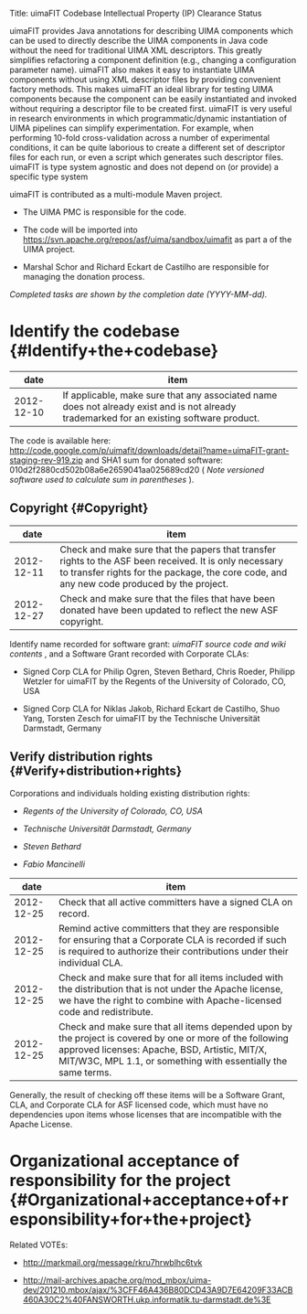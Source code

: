 Title: uimaFIT Codebase Intellectual Property (IP) Clearance Status


uimaFIT provides Java annotations for describing UIMA components which can be used to directly describe the UIMA components in Java code without the need for traditional UIMA XML descriptors. This greatly simplifies refactoring a component definition (e.g., changing a configuration parameter name). uimaFIT also makes it easy to instantiate UIMA components without using XML descriptor files by providing convenient factory methods. This makes uimaFIT an ideal library for testing UIMA components because the component can be easily instantiated and invoked without requiring a descriptor file to be created first. uimaFIT is very useful in research environments in which programmatic/dynamic instantiation of UIMA pipelines can simplify experimentation. For example, when performing 10-fold cross-validation across a number of experimental conditions, it can be quite laborious to create a different set of descriptor files for each run, or even a script which generates such descriptor files. uimaFIT is type system agnostic and does not depend on (or provide) a specific type system


uimaFIT is contributed as a multi-module Maven project.



- The UIMA PMC is responsible for the code.


- The code will be imported into https://svn.apache.org/repos/asf/uima/sandbox/uimafit as part a of the UIMA project.


- Marshal Schor and Richard Eckart de Castilho are responsible for managing the donation process.

 _Completed tasks are shown by the completion date (YYYY-MM-dd)._ 


# Identify the codebase {#Identify+the+codebase}

| date | item |
|------|------|
| 2012-12-10 | If applicable, make sure that any associated name does not already exist and is not already trademarked for an existing software product. |

The code is available here: http://code.google.com/p/uimafit/downloads/detail?name=uimaFIT-grant-staging-rev-919.zip and SHA1 sum for donated software: 010d2f2880cd502b08a6e2659041aa025689cd20 ( _Note versioned software used to calculate sum in parentheses_ ).


## Copyright {#Copyright}

| date | item |
|------|------|
| 2012-12-11 | Check and make sure that the papers that transfer rights to the ASF been received. It is only necessary to transfer rights for the package, the core code, and any new code produced by the project. |
| 2012-12-27 | Check and make sure that the files that have been donated have been updated to reflect the new ASF copyright. |

Identify name recorded for software grant: _uimaFIT source code and wiki contents_ , and a Software Grant recorded with Corporate CLAs:



- Signed Corp CLA for Philip Ogren, Steven Bethard, Chris Roeder, Philipp Wetzler for uimaFIT by the Regents of the University of Colorado, CO, USA

- Signed Corp CLA for Niklas Jakob, Richard Eckart de Castilho, Shuo Yang, Torsten Zesch for uimaFIT by the Technische Universität Darmstadt, Germany

## Verify distribution rights {#Verify+distribution+rights}

Corporations and individuals holding existing distribution rights:



-  _Regents of the University of Colorado, CO, USA_ 

-  _Technische Universität Darmstadt, Germany_ 

-  _Steven Bethard_ 

-  _Fabio Mancinelli_ 

| date | item |
|------|------|
| 2012-12-25 | Check that all active committers have a signed CLA on record. |
| 2012-12-25 | Remind active committers that they are responsible for ensuring that a Corporate CLA is recorded if such is required to authorize their contributions under their individual CLA. |
| 2012-12-25 | Check and make sure that for all items included with the distribution that is not under the Apache license, we have the right to combine with Apache-licensed code and redistribute. |
| 2012-12-25 | Check and make sure that all items depended upon by the project is covered by one or more of the following approved licenses: Apache, BSD, Artistic, MIT/X, MIT/W3C, MPL 1.1, or something with essentially the same terms. |

Generally, the result of checking off these items will be a Software Grant, CLA, and Corporate CLA for ASF licensed code, which must have no dependencies upon items whose licenses that are incompatible with the Apache License.


# Organizational acceptance of responsibility for the project {#Organizational+acceptance+of+responsibility+for+the+project}

Related VOTEs:



- http://markmail.org/message/rkru7hrwblhc6tvk

- http://mail-archives.apache.org/mod_mbox/uima-dev/201210.mbox/ajax/%3CFF46A436B80DCD43A9D7E64209F33ACB460A30C2%40FANSWORTH.ukp.informatik.tu-darmstadt.de%3E
